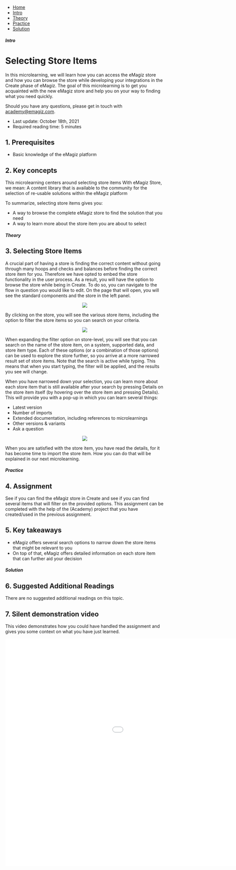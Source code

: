 <div class="ez-academy">
    <div class="ez-academy__body">
        <main class="micro-learning">
        <ul class="doc-nav">
            <li class="doc-nav__item"><a href="../../docs/microlearning/advanced-risk-management-index" class="doc-nav__link">Home</a></li>
            <li class="doc-nav__item"><a href="#intro" class="doc-nav__link">Intro</a></li>
            <li class="doc-nav__item"><a href="#theory" class="doc-nav__link">Theory</a></li>
            <li class="doc-nav__item"><a href="#practice" class="doc-nav__link">Practice</a></li>
            <li class="doc-nav__item"><a href="#solution" class="doc-nav__link">Solution</a></li>
        </ul>

<div class="doc">

##### Intro

# Selecting Store Items

In this microlearning, we will learn how you can access the eMagiz store and how you can browse the store while developing your integrations in the Create phase of eMagiz. The goal of this microlearning is to get you acquainted with the new eMagiz store and help you on your way to finding what you need quickly.

Should you have any questions, please get in touch with academy@emagiz.com.

- Last update: October 18th, 2021
- Required reading time: 5 minutes

## 1. Prerequisites
- Basic knowledge of the eMagiz platform

## 2. Key concepts
This microlearning centers around selecting store items
With eMagiz Store, we mean: A content library that is available to the community for the selection of re-usable solutions within the eMagiz platform

To summarize, selecting store items gives you:
- A way to browse the complete eMagiz store to find the solution that you need
- A way to learn more about the store item you are about to select

##### Theory

## 3. Selecting Store Items

A crucial part of having a store is finding the correct content without going through many hoops and checks and balances before finding the correct store item for you. Therefore we have opted to embed the store functionality in the user process. As a result, you will have the option to browse the store while being in Create. To do so, you can navigate to the flow in question you would like to edit. On the page that will open, you will see the standard components and the store in the left panel.

<p align="center"><img src="../../img/microlearning/novice-emagiz-store-selecting-store-items--left-panel-flow-designer.png"></p>

By clicking on the store, you will see the various store items, including the option to filter the store items so you can search on your criteria.

<p align="center"><img src="../../img/microlearning/novice-emagiz-store-selecting-store-items--store-first-look.png"></p>

When expanding the filter option on store-level, you will see that you can search on the name of the store item, on a system, supported data, and store item type. Each of these options (or a combination of those options) can be used to explore the store further, so you arrive at a more narrowed result set of store items. Note that the search is active while typing. This means that when you start typing, the filter will be applied, and the results you see will change.

When you have narrowed down your selection, you can learn more about each store item that is still available after your search by pressing Details on the store item itself (by hovering over the store item and pressing Details). This will provide you with a pop-up in which you can learn several things:

- Latest version
- Number of imports
- Extended documentation, including references to microlearnings
- Other versions & variants
- Ask a question

<p align="center"><img src="../../img/microlearning/novice-emagiz-store-selecting-store-items--details-view.png"></p>

When you are satisfied with the store item, you have read the details, for it has become time to import the store item. How you can do that will be explained in our next microlearning.

##### Practice

## 4. Assignment

See if you can find the eMagiz store in Create and see if you can find several items that will filter on the provided options. This assignment can be completed with the help of the (Academy) project that you have created/used in the previous assignment.

## 5. Key takeaways

- eMagiz offers several search options to narrow down the store items that might be relevant to you
- On top of that, eMagiz offers detailed information on each store item that can further aid your decision

##### Solution

## 6. Suggested Additional Readings

There are no suggested additional readings on this topic.

## 7. Silent demonstration video

This video demonstrates how you could have handled the assignment and gives you some context on what you have just learned.

<iframe width="1280" height="720" src="../../vid/microlearning/novice-emagiz-store-selecting-store-items.mp4" frameborder="0" allow="accelerometer; autoplay; clipboard-write; encrypted-media; gyroscope; picture-in-picture" allowfullscreen></iframe>

</div>
</main>
</div>
</div>